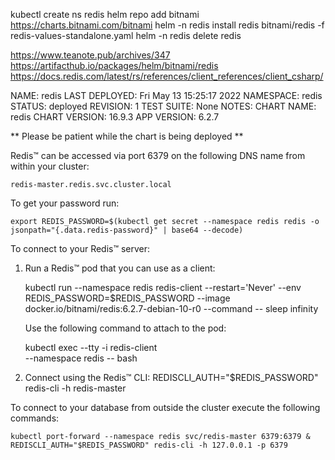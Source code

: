 kubectl create ns redis
helm repo add bitnami https://charts.bitnami.com/bitnami
helm -n redis install redis bitnami/redis -f redis-values-standalone.yaml
helm -n redis delete redis

https://www.teanote.pub/archives/347
https://artifacthub.io/packages/helm/bitnami/redis
https://docs.redis.com/latest/rs/references/client_references/client_csharp/

NAME: redis
LAST DEPLOYED: Fri May 13 15:25:17 2022
NAMESPACE: redis
STATUS: deployed
REVISION: 1
TEST SUITE: None
NOTES:
CHART NAME: redis
CHART VERSION: 16.9.3
APP VERSION: 6.2.7

** Please be patient while the chart is being deployed **

Redis&trade; can be accessed via port 6379 on the following DNS name from within your cluster:

    redis-master.redis.svc.cluster.local

To get your password run:

    export REDIS_PASSWORD=$(kubectl get secret --namespace redis redis -o jsonpath="{.data.redis-password}" | base64 --decode)

To connect to your Redis&trade; server:

1. Run a Redis&trade; pod that you can use as a client:

   kubectl run --namespace redis redis-client --restart='Never' --env REDIS_PASSWORD=$REDIS_PASSWORD --image docker.io/bitnami/redis:6.2.7-debian-10-r0 --command -- sleep infinity

   Use the following command to attach to the pod:

   kubectl exec --tty -i redis-client \
   --namespace redis -- bash

2. Connect using the Redis&trade; CLI:
   REDISCLI_AUTH="$REDIS_PASSWORD" redis-cli -h redis-master

To connect to your database from outside the cluster execute the following commands:

    kubectl port-forward --namespace redis svc/redis-master 6379:6379 &
    REDISCLI_AUTH="$REDIS_PASSWORD" redis-cli -h 127.0.0.1 -p 6379
